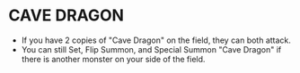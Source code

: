 
# CAVE DRAGON

*   If you have 2 copies of "Cave Dragon" on the field, they can both attack.
*   You can still Set, Flip Summon, and Special Summon "Cave Dragon" if there is another monster on your side of the field.

  